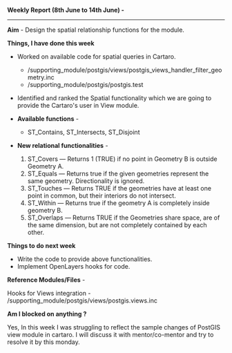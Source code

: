 **Weekly Report (8th June to 14th June) -**

***

**Aim** - Design the spatial relationship functions for the module.

**Things, I have done this week**

* Worked on available code for spatial queries in Cartaro.

  * /supporting_module/postgis/views/postgis_views_handler_filter_geometry.inc
  * /supporting_module/postgis/postgis.test

* Identified and ranked the Spatial functionality which we are going to provide the Cartaro's user in View module.

* **Available functions** -  
  * ST_Contains, ST_Intersects, ST_Disjoint

* **New relational functionalities** -
  1. ST_Covers — Returns 1 (TRUE) if no point in Geometry B is outside Geometry A.
  2. ST_Equals — Returns true if the given geometries represent the same geometry. Directionality is ignored.
  3. ST_Touches — Returns TRUE if the geometries have at least one point in common, but their interiors do not intersect.
  4. ST_Within — Returns true if the geometry A is completely inside geometry B.
  5. ST_Overlaps — Returns TRUE if the Geometries share space, are of the same dimension, but are not completely contained by each other.

**Things to do next week**

* Write the code to provide above functionalities.
* Implement OpenLayers hooks for code.  

**Reference Modules/Files** - 

Hooks for Views integration - /supporting_module/postgis/views/postgis.views.inc

**Am I blocked on anything ?**

Yes, In this week I was struggling to reflect the sample changes of PostGIS view module in cartaro. I will discuss it with mentor/co-mentor and try to resolve it by this monday. 